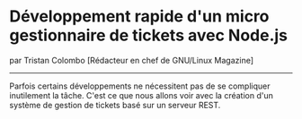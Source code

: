 # Développement rapide d'un micro gestionnaire de tickets avec Node.js
par Tristan Colombo [Rédacteur en chef de GNU/Linux Magazine]

---

Parfois certains développements ne nécessitent pas de se compliquer inutilement la tâche. C'est ce que nous allons voir avec la création d'un système de gestion de tickets basé sur un serveur REST.
